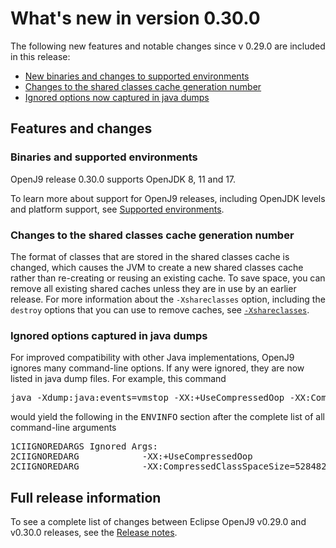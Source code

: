 <!--
* Copyright (c) 2021, 2021 IBM Corp. and others
*
* This program and the accompanying materials are made
* available under the terms of the Eclipse Public License 2.0
* which accompanies this distribution and is available at
* https://www.eclipse.org/legal/epl-2.0/ or the Apache
* License, Version 2.0 which accompanies this distribution and
* is available at https://www.apache.org/licenses/LICENSE-2.0.
*
* This Source Code may also be made available under the
* following Secondary Licenses when the conditions for such
* availability set forth in the Eclipse Public License, v. 2.0
* are satisfied: GNU General Public License, version 2 with
* the GNU Classpath Exception [1] and GNU General Public
* License, version 2 with the OpenJDK Assembly Exception [2].
*
* [1] https://www.gnu.org/software/classpath/license.html
* [2] http://openjdk.java.net/legal/assembly-exception.html
*
* SPDX-License-Identifier: EPL-2.0 OR Apache-2.0 OR GPL-2.0 WITH
* Classpath-exception-2.0 OR LicenseRef-GPL-2.0 WITH Assembly-exception
-->

# What's new in version 0.30.0

The following new features and notable changes since v 0.29.0 are included in this release:

- [New binaries and changes to supported environments](#binaries-and-supported-environments)
- [Changes to the shared classes cache generation number](#changes-to-the-shared-classes-cache-generation-number)
- [Ignored options now captured in java dumps](#ignored-options-captured-in-java-dumps)

## Features and changes

### Binaries and supported environments

OpenJ9 release 0.30.0 supports OpenJDK 8, 11 and 17.

To learn more about support for OpenJ9 releases, including OpenJDK levels and platform support, see [Supported environments](openj9_support.md).

### Changes to the shared classes cache generation number

The format of classes that are stored in the shared classes cache is changed, which causes the JVM to create a new shared classes cache rather than re-creating or reusing an existing cache. To save space, you can remove all existing shared caches unless they are in use by an earlier release. For more information about the `-Xshareclasses` option, including the `destroy` options that you can use to remove caches, see [`-Xshareclasses`](xshareclasses.md).

### Ignored options captured in java dumps

For improved compatibility with other Java implementations, OpenJ9 ignores many command-line options. If any were ignored, they are now listed in java dump files. For example, this command
<pre>
java -Xdump:java:events=vmstop -XX:+UseCompressedOop -XX:CompressedClassSpaceSize=528482304 -version
</pre>
would yield the following in the <tt>ENVINFO</tt> section after the complete list of all command-line arguments
<pre>
1CIIGNOREDARGS Ignored Args:
2CIIGNOREDARG            -XX:+UseCompressedOop
2CIIGNOREDARG            -XX:CompressedClassSpaceSize=528482304
</pre>

## Full release information

To see a complete list of changes between Eclipse OpenJ9 v0.29.0 and v0.30.0 releases, see the [Release notes](https://github.com/eclipse-openj9/openj9/blob/master/doc/release-notes/0.30/0.30.md).

<!-- ==== END OF TOPIC ==== version0.30.md ==== -->

